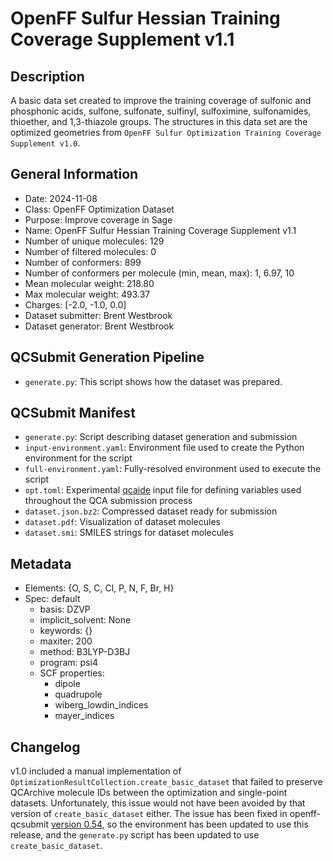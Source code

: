 # OpenFF Sulfur Hessian Training Coverage Supplement v1.1

## Description

A basic data set created to improve the training coverage of sulfonic and
phosphonic acids, sulfone, sulfonate, sulfinyl, sulfoximine, sulfonamides,
thioether, and 1,3-thiazole groups. The structures in this data set are the
optimized geometries from `OpenFF Sulfur Optimization Training Coverage
Supplement v1.0`.

## General Information

* Date: 2024-11-08
* Class: OpenFF Optimization Dataset
* Purpose: Improve coverage in Sage
* Name: OpenFF Sulfur Hessian Training Coverage Supplement v1.1
* Number of unique molecules: 129
* Number of filtered molecules: 0
* Number of conformers: 899
* Number of conformers per molecule (min, mean, max): 1, 6.97, 10
* Mean molecular weight: 218.80
* Max molecular weight: 493.37
* Charges: [-2.0, -1.0, 0.0]
* Dataset submitter: Brent Westbrook
* Dataset generator: Brent Westbrook

## QCSubmit Generation Pipeline

* `generate.py`: This script shows how the dataset was prepared.


## QCSubmit Manifest

* `generate.py`: Script describing dataset generation and submission
* `input-environment.yaml`: Environment file used to create the Python environment for the script
* `full-environment.yaml`: Fully-resolved environment used to execute the script
* `opt.toml`: Experimental [qcaide](https://github.com/ntBre/qcaide) input file for defining
variables used throughout the QCA submission process
* `dataset.json.bz2`: Compressed dataset ready for submission
* `dataset.pdf`: Visualization of dataset molecules
* `dataset.smi`: SMILES strings for dataset molecules

## Metadata

* Elements: {O, S, C, Cl, P, N, F, Br, H}
* Spec: default
	* basis: DZVP
	* implicit_solvent: None
	* keywords: {}
	* maxiter: 200
	* method: B3LYP-D3BJ
	* program: psi4
	* SCF properties:
		* dipole
		* quadrupole
		* wiberg_lowdin_indices
		* mayer_indices

## Changelog
v1.0 included a manual implementation of
`OptimizationResultCollection.create_basic_dataset` that failed to preserve
QCArchive molecule IDs between the optimization and single-point datasets.
Unfortunately, this issue would not have been avoided by that version of
`create_basic_dataset` either. The issue has been fixed in openff-qcsubmit
[version
0.54](https://github.com/openforcefield/openff-qcsubmit/releases/tag/0.54.0), so
the environment has been updated to use this release, and the `generate.py`
script has been updated to use `create_basic_dataset`.
